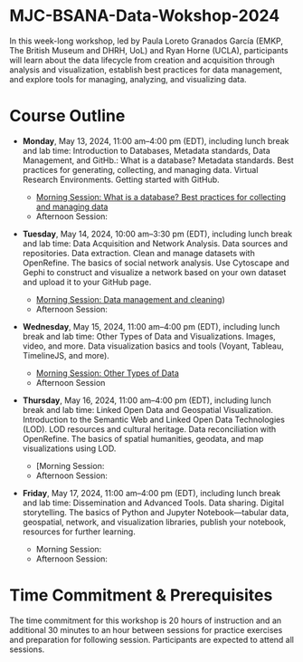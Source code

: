 # MJC-BSANA-Data-Wokshop-2024
In this week-long workshop, led by Paula Loreto Granados García (EMKP, The British Museum and DHRH, UoL) and Ryan Horne (UCLA), participants will learn about the data lifecycle from creation and acquisition through analysis and visualization, establish best practices for data management, and explore tools for managing, analyzing, and visualizing data.

# Course Outline

- **Monday**, May 13, 2024, 11:00 am–4:00 pm (EDT), including lunch break and lab time: Introduction to Databases, Metadata standards, Data Management, and GitHb.: What is a database? Metadata standards. Best practices for generating, collecting, and managing data. Virtual Research Environments. Getting started with GitHub.
  - [Morning Session: What is a database? Best practices for collecting and managing data ](https://github.com/2024-5-13-5-17-MJC-BSANA/MJC-BSANA-Data-Wokshop-2024/wiki/Monday-Morning-Session-1:-What-is-a-Database%3F/)
  - Afternoon Session:
    
- **Tuesday**, May 14, 2024, 10:00 am–3:30 pm (EDT), including lunch break and lab time: Data Acquisition and Network Analysis. Data sources and repositories. Data extraction. Clean and manage datasets with OpenRefine. The basics of social network analysis. Use Cytoscape and Gephi to construct and visualize a network based on your own dataset and upload it to your GitHub page.
  - [Morning Session: Data management and cleaning](https://github.com/2024-5-13-5-17-MJC-BSANA/MJC-BSANA-Data-Wokshop-2024/wiki/Tuesday-Morning-Session-3:-Data-Management-and-cleaning))
  -  Afternoon Session:
  
- **Wednesday**, May 15, 2024, 11:00 am–4:00 pm (EDT), including lunch break and lab time: Other Types of Data and Visualizations. Images, video, and more. Data visualization basics and tools (Voyant, Tableau, TimelineJS, and more).
  - [Morning Session: Other Types of Data](https://github.com/2024-5-13-5-17-MJC-BSANA/MJC-BSANA-Data-Wokshop-2024/wiki/Wednesday-Morning-Session-5%3A-Other-Types-of-Data-and-Visualizations.-Images%2C-video%2C-3D-and-more./)
  - Afternoon Session

- **Thursday**, May 16, 2024, 11:00 am–4:00 pm (EDT), including lunch break and lab time: Linked Open Data and Geospatial Visualization. Introduction to the Semantic Web and Linked Open Data Technologies (LOD). LOD resources and cultural heritage. Data reconciliation with OpenRefine. The basics of spatial humanities, geodata, and map visualizations using LOD.
  - [Morning Session:
  - Afternoon Session:
  
- **Friday**, May 17, 2024, 11:00 am–4:00 pm (EDT), including lunch break and lab time: Dissemination and Advanced Tools. Data sharing. Digital storytelling. The basics of Python and Jupyter Notebook—tabular data, geospatial, network, and visualization libraries, publish your notebook, resources for further learning.
  - Morning Session:
  - Afternoon Session: 

# Time Commitment & Prerequisites

The time commitment for this workshop is 20 hours of instruction and an additional 30 minutes to an hour between sessions for practice exercises and preparation for following session. Participants are expected to attend all sessions.
